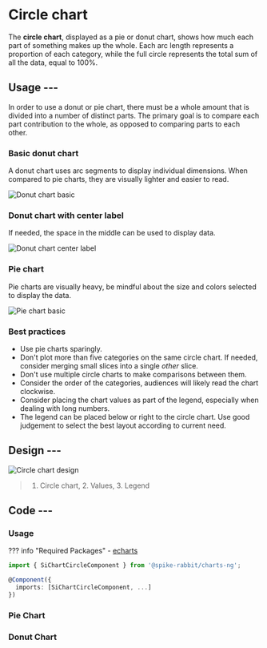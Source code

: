 # Circle chart

The **circle chart**, displayed as a pie or donut chart, shows how much each part of
something makes up the whole. Each arc length represents a proportion of each
category, while the full circle represents the total sum of all the data, equal
to 100%.

## Usage ---

In order to use a donut or pie chart, there must be a whole amount that is
divided into a number of distinct parts. The primary goal is to compare each
part contribution to the whole, as opposed to comparing parts to each other.

### Basic donut chart

A donut chart uses arc segments to display individual dimensions. When compared
to pie charts, they are visually lighter and easier to read.

![Donut chart basic](images/donut-chart-basic.png)

### Donut chart with center label

If needed, the space in the middle can be used to display data.

![Donut chart center label](images/donut-chart-center-label.png)

### Pie chart

Pie charts are visually heavy, be mindful about the size and colors selected to
display the data.

![Pie chart basic](images/pie-chart-basic.png)

### Best practices

- Use pie charts sparingly.
- Don't plot more than five categories on the same circle chart. If needed,
  consider merging small slices into a single *other* slice.
- Don't use multiple circle charts to make comparisons between them.
- Consider the order of the categories, audiences will likely read the chart
  clockwise.
- Consider placing the chart values as part of the legend, especially when
  dealing with long numbers.
- The legend can be placed below or right to the circle chart. Use good
  judgement to select the best layout according to current need.

## Design ---

![Circle chart design](images/donut-chart-design.png)

> 1. Circle chart, 2. Values, 3. Legend

## Code ---

### Usage

??? info "Required Packages"
    - [echarts](https://www.npmjs.com/package/echarts)

```ts
import { SiChartCircleComponent } from '@spike-rabbit/charts-ng';

@Component({
  imports: [SiChartCircleComponent, ...]
})
```

### Pie Chart

<si-docs-component example="si-charts/si-chart-circle-pie" height="400"></si-docs-component>

### Donut Chart

<si-docs-component example="si-charts/si-chart-circle-donut" height="400"></si-docs-component>

<si-docs-api component="SiChartCircleComponent" package="@spike-rabbit/charts-ng" hideImplicitlyPublic="true"></si-docs-api>

<si-docs-types></si-docs-types>
